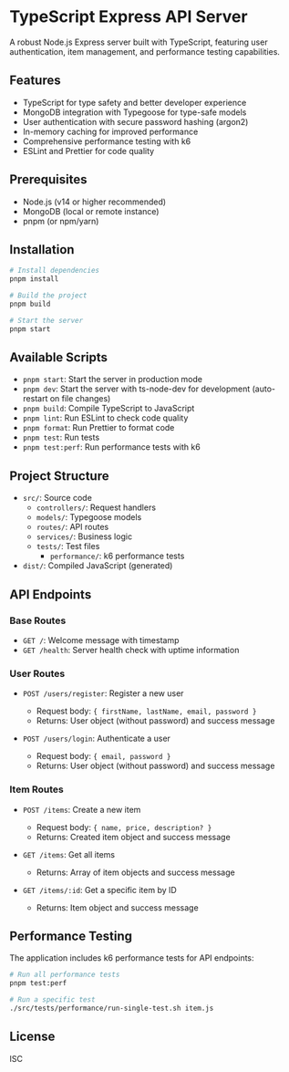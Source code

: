 # TypeScript Express API Server

A robust Node.js Express server built with TypeScript, featuring user authentication, item management, and performance testing capabilities.

## Features

- TypeScript for type safety and better developer experience
- MongoDB integration with Typegoose for type-safe models
- User authentication with secure password hashing (argon2)
- In-memory caching for improved performance
- Comprehensive performance testing with k6
- ESLint and Prettier for code quality

## Prerequisites

- Node.js (v14 or higher recommended)
- MongoDB (local or remote instance)
- pnpm (or npm/yarn)

## Installation

```bash
# Install dependencies
pnpm install

# Build the project
pnpm build

# Start the server
pnpm start
```

## Available Scripts

- `pnpm start`: Start the server in production mode
- `pnpm dev`: Start the server with ts-node-dev for development (auto-restart on file changes)
- `pnpm build`: Compile TypeScript to JavaScript
- `pnpm lint`: Run ESLint to check code quality
- `pnpm format`: Run Prettier to format code
- `pnpm test`: Run tests
- `pnpm test:perf`: Run performance tests with k6

## Project Structure

- `src/`: Source code
  - `controllers/`: Request handlers
  - `models/`: Typegoose models
  - `routes/`: API routes
  - `services/`: Business logic
  - `tests/`: Test files
    - `performance/`: k6 performance tests
- `dist/`: Compiled JavaScript (generated)

## API Endpoints

### Base Routes

- `GET /`: Welcome message with timestamp
- `GET /health`: Server health check with uptime information

### User Routes

- `POST /users/register`: Register a new user
  - Request body: `{ firstName, lastName, email, password }`
  - Returns: User object (without password) and success message

- `POST /users/login`: Authenticate a user
  - Request body: `{ email, password }`
  - Returns: User object (without password) and success message

### Item Routes

- `POST /items`: Create a new item
  - Request body: `{ name, price, description? }`
  - Returns: Created item object and success message

- `GET /items`: Get all items
  - Returns: Array of item objects and success message

- `GET /items/:id`: Get a specific item by ID
  - Returns: Item object and success message

## Performance Testing

The application includes k6 performance tests for API endpoints:

```bash
# Run all performance tests
pnpm test:perf

# Run a specific test
./src/tests/performance/run-single-test.sh item.js
```

## License

ISC
